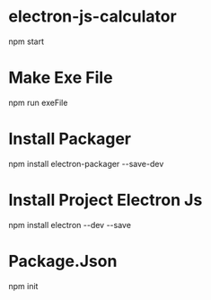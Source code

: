 # electron-js-calculator
npm start
# Make Exe File
npm run exeFile
# Install Packager
npm install electron-packager --save-dev
# Install Project Electron Js
npm install electron --dev --save
# Package.Json
npm init

